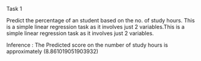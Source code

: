 Task 1

Predict the percentage of an student based on the no. of study hours.
This is a simple linear regression task as it involves just 2 variables.This is a simple linear regression task as it involves just 2 variables.


Inference :
The Predicted score on the number of study hours is approximately (8.861019051903932)
